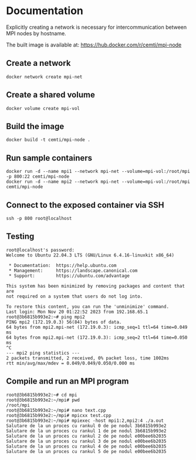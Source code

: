 # Documentation
Explicitly creating a network is necessary for intercommunication between MPI nodes by hostname.

The built image is available at: https://hub.docker.com/r/cemti/mpi-node

## Create a network
    docker network create mpi-net

## Create a shared volume
    docker volume create mpi-vol

## Build the image
    docker build -t cemti/mpi-node .

## Run sample containers
    docker run -d --name mpi1 --network mpi-net --volume=mpi-vol:/root/mpi -p 800:22 cemti/mpi-node
    docker run -d --name mpi2 --network mpi-net --volume=mpi-vol:/root/mpi cemti/mpi-node

## Connect to the exposed container via SSH
    ssh -p 800 root@localhost

## Testing
    root@localhost's password:
    Welcome to Ubuntu 22.04.3 LTS (GNU/Linux 6.4.16-linuxkit x86_64)
    
     * Documentation:  https://help.ubuntu.com
     * Management:     https://landscape.canonical.com
     * Support:        https://ubuntu.com/advantage
    
    This system has been minimized by removing packages and content that are
    not required on a system that users do not log into.
    
    To restore this content, you can run the 'unminimize' command.
    Last login: Mon Nov 20 01:22:52 2023 from 192.168.65.1
    root@3b6815b993e2:~# ping mpi2
    PING mpi2 (172.19.0.3) 56(84) bytes of data.
    64 bytes from mpi2.mpi-net (172.19.0.3): icmp_seq=1 ttl=64 time=0.049 ms
    64 bytes from mpi2.mpi-net (172.19.0.3): icmp_seq=2 ttl=64 time=0.050 ms
    ^C
    --- mpi2 ping statistics ---
    2 packets transmitted, 2 received, 0% packet loss, time 1002ms
    rtt min/avg/max/mdev = 0.049/0.049/0.050/0.000 ms

## Compile and run an MPI program
    root@3b6815b993e2:~# cd mpi
    root@3b6815b993e2:~/mpi# pwd
    /root/mpi
    root@3b6815b993e2:~/mpi# nano text.cpp
    root@3b6815b993e2:~/mpi# mpicxx test.cpp
    root@3b6815b993e2:~/mpi# mpiexec -host mpi1:2,mpi2:4 ./a.out
    Salutare de la un proces cu rankul 0 de pe nodul 3b6815b993e2
    Salutare de la un proces cu rankul 1 de pe nodul 3b6815b993e2
    Salutare de la un proces cu rankul 2 de pe nodul e00bee6b2035
    Salutare de la un proces cu rankul 3 de pe nodul e00bee6b2035
    Salutare de la un proces cu rankul 4 de pe nodul e00bee6b2035
    Salutare de la un proces cu rankul 5 de pe nodul e00bee6b2035
